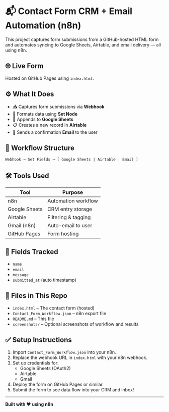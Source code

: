 # 📬 Contact Form CRM + Email Automation (n8n)

This project captures form submissions from a GitHub-hosted HTML form and automates syncing to Google Sheets, Airtable, and email delivery — all using n8n.

## 🌐 Live Form
Hosted on GitHub Pages using `index.html`.

## ⚙️ What It Does

- 📥 Captures form submissions via **Webhook**
- 📝 Formats data using **Set Node**
- 📄 Appends to **Google Sheets**
- 📋 Creates a new record in **Airtable**
- 📧 Sends a confirmation **Email** to the user

## 🧱 Workflow Structure

```
Webhook → Set Fields → [ Google Sheets | Airtable | Email ]
```

## 🛠 Tools Used

| Tool         | Purpose                         |
|--------------|----------------------------------|
| n8n          | Automation workflow              |
| Google Sheets| CRM entry storage                |
| Airtable     | Filtering & tagging              |
| Gmail (n8n)  | Auto-email to user               |
| GitHub Pages | Form hosting                     |

## 📝 Fields Tracked

- `name`
- `email`
- `message`
- `submitted_at` (auto timestamp)

## 📂 Files in This Repo

- `index.html` – The contact form (hosted)
- `Contact_Form_Workflow.json` – n8n export file
- `README.md` – This file
- `screenshots/` – Optional screenshots of workflow and results

## ✅ Setup Instructions

1. Import `Contact_Form_Workflow.json` into your n8n.
2. Replace the webhook URL in `index.html` with your n8n webhook.
3. Set up credentials for:
   - Google Sheets (OAuth2)
   - Airtable
   - Gmail
4. Deploy the form on GitHub Pages or similar.
5. Submit the form to see data flow into your CRM and inbox!

---

**Built with ❤️ using n8n**
